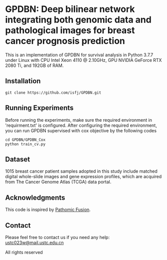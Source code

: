 # GPDBN: Deep bilinear network integrating both genomic data and pathological images for breast cancer prognosis prediction

This is an implementation of GPDBN for survival analysis in Python 3.7.7 under Linux with CPU Intel Xeon 4110 @ 2.10GHz, GPU NVIDIA GeForce RTX 2080 Ti, and 192GB of RAM. 



## Installation
```
git clone https://github.com/isfj/GPDBN.git
```
## Running Experiments
Before running the experiments, make sure the required environment in 'requirment.txt' is configured. After configuring the required environment, you can run GPDBN supervised with cox objective by the following codes
```
cd GPDBN/GPDBN_Cox
python train_cv.py
```

## Dataset
1015 breast cancer patient samples adopted in this study include matched digital whole-slide images and gene expression profiles, which are acquired from The Cancer Genome Atlas (TCGA) data portal.

## Acknowledgments
This code is inspired by [Pathomic Fusion](https://github.com/mahmoodlab/PathomicFusion).

## Contact
Please feel free to contact us if you need any help: ustc023w@mail.ustc.edu.cn

All rights reserved
